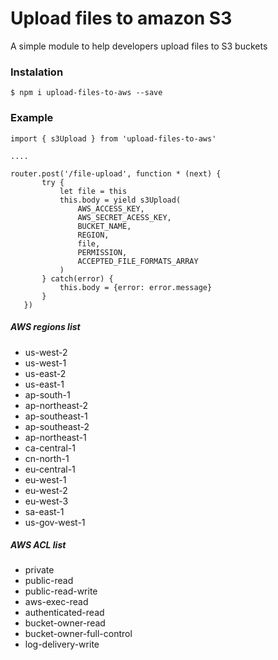 # Upload files to amazon S3
A simple module to help developers upload files to S3 buckets

### Instalation

```
$ npm i upload-files-to-aws --save
```

### Example

 ```
 import { s3Upload } from 'upload-files-to-aws'
 
 ....

 router.post('/file-upload', function * (next) {
        try {
            let file = this
            this.body = yield s3Upload(
                AWS_ACCESS_KEY, 
                AWS_SECRET_ACESS_KEY,
                BUCKET_NAME,
                REGION, 
                file,
                PERMISSION,
                ACCEPTED_FILE_FORMATS_ARRAY
            )
        } catch(error) {
            this.body = {error: error.message}
        }
    })
```

##### AWS regions list

* us-west-2
* us-west-1
* us-east-2
* us-east-1
* ap-south-1
* ap-northeast-2
* ap-southeast-1
* ap-southeast-2
* ap-northeast-1
* ca-central-1
* cn-north-1
* eu-central-1
* eu-west-1
* eu-west-2
* eu-west-3
* sa-east-1
* us-gov-west-1

##### AWS ACL list

* private
* public-read
* public-read-write
* aws-exec-read
* authenticated-read
* bucket-owner-read
* bucket-owner-full-control
* log-delivery-write